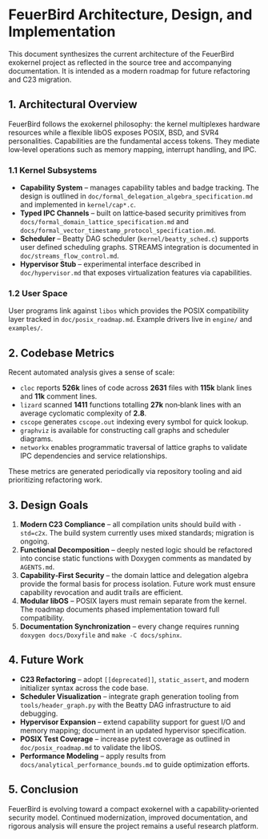 # FeuerBird Architecture, Design, and Implementation

This document synthesizes the current architecture of the FeuerBird exokernel
project as reflected in the source tree and accompanying documentation.
It is intended as a modern roadmap for future refactoring and C23 migration.

## 1. Architectural Overview

FeuerBird follows the exokernel philosophy: the kernel multiplexes hardware
resources while a flexible libOS exposes POSIX, BSD, and SVR4 personalities.
Capabilities are the fundamental access tokens. They mediate low‑level
operations such as memory mapping, interrupt handling, and IPC.

### 1.1 Kernel Subsystems

- **Capability System** – manages capability tables and badge tracking. The
  design is outlined in `doc/formal_delegation_algebra_specification.md` and
  implemented in `kernel/cap*.c`.
- **Typed IPC Channels** – built on lattice‑based security primitives from
  `docs/formal_domain_lattice_specification.md` and `docs/formal_vector_timestamp_protocol_specification.md`.
- **Scheduler** – Beatty DAG scheduler (`kernel/beatty_sched.c`) supports user
  defined scheduling graphs. STREAMS integration is documented in
  `doc/streams_flow_control.md`.
- **Hypervisor Stub** – experimental interface described in `doc/hypervisor.md`
  that exposes virtualization features via capabilities.

### 1.2 User Space

User programs link against `libos` which provides the POSIX compatibility layer
tracked in `doc/posix_roadmap.md`. Example drivers live in `engine/` and
`examples/`.

## 2. Codebase Metrics

Recent automated analysis gives a sense of scale:

- `cloc` reports **526k** lines of code across **2631** files with
**115k** blank lines and **11k** comment lines.
- `lizard` scanned **1411** functions totalling **27k** non‑blank lines with an
average cyclomatic complexity of **2.8**.
- `cscope` generates `cscope.out` indexing every symbol for quick lookup.
- `graphviz` is available for constructing call graphs and scheduler diagrams.
- `networkx` enables programmatic traversal of lattice graphs to validate IPC
  dependencies and service relationships.

These metrics are generated periodically via repository tooling and aid
prioritizing refactoring work.

## 3. Design Goals

1. **Modern C23 Compliance** – all compilation units should build with
   `-std=c2x`. The build system currently uses mixed standards; migration is
   ongoing.
2. **Functional Decomposition** – deeply nested logic should be refactored into
   concise static functions with Doxygen comments as mandated by `AGENTS.md`.
3. **Capability‑First Security** – the domain lattice and delegation algebra
   provide the formal basis for process isolation. Future work must ensure
   capability revocation and audit trails are efficient.
4. **Modular libOS** – POSIX layers must remain separate from the kernel. The
   roadmap documents phased implementation toward full compatibility.
5. **Documentation Synchronization** – every change requires running
   `doxygen docs/Doxyfile` and `make -C docs/sphinx`.

## 4. Future Work

- **C23 Refactoring** – adopt `[[deprecated]]`, `static_assert`, and modern
  initializer syntax across the code base.
- **Scheduler Visualization** – integrate graph generation tooling from
  `tools/header_graph.py` with the Beatty DAG infrastructure to aid debugging.
- **Hypervisor Expansion** – extend capability support for guest I/O and memory
  mapping; document in an updated hypervisor specification.
- **POSIX Test Coverage** – increase pytest coverage as outlined in
  `doc/posix_roadmap.md` to validate the libOS.
- **Performance Modeling** – apply results from
  `docs/analytical_performance_bounds.md` to guide optimization efforts.

## 5. Conclusion

FeuerBird is evolving toward a compact exokernel with a capability‑oriented
security model. Continued modernization, improved documentation, and rigorous
analysis will ensure the project remains a useful research platform.
